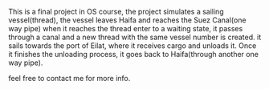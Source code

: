 This is a final project in OS course, the project simulates a sailing vessel(thread), the vessel leaves Haifa and reaches the Suez Canal(one way pipe) when it reaches the thread enter to a waiting state, it passes through a canal and a new thread with the same vessel number is created. it sails towards the port of Eilat, where it receives cargo and unloads it. Once it finishes the unloading process, it goes back to Haifa(through another one way pipe).

feel free to contact me for more info.

